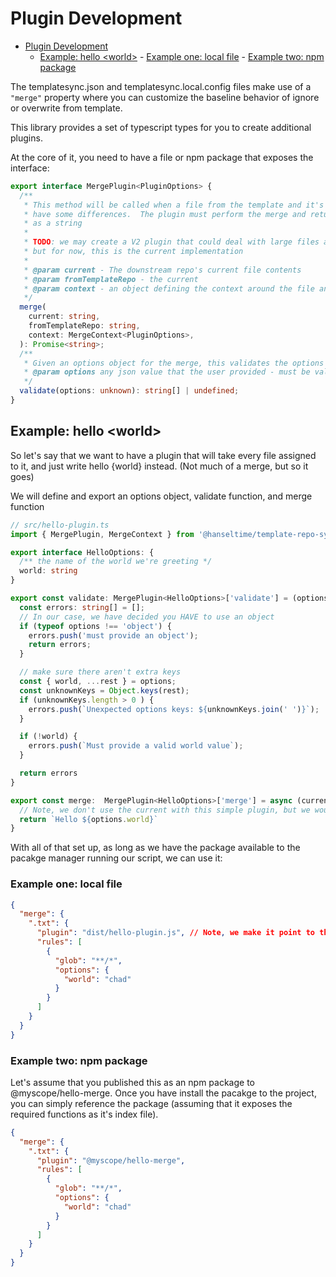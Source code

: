 # Plugin Development

- [Plugin Development](#plugin-development)
  - [Example: hello \<world\>](#example-hello-world) - [Example one: local file](#example-one-local-file) - [Example two: npm package](#example-two-npm-package)
  <!-- Created with Markdown All In One VsCode Extension -->

The templatesync.json and templatesync.local.config files make use of a `"merge"` property where you can
customize the baseline behavior of ignore or overwrite from template.

This library provides a set of typescript types for you to create additional plugins.

At the core of it, you need to have a file or npm package that exposes the interface:

```typescript
export interface MergePlugin<PluginOptions> {
  /**
   * This method will be called when a file from the template and it's analog in the downstream repo
   * have some differences.  The plugin must perform the merge and return the appropriate file contents
   * as a string
   *
   * TODO: we may create a V2 plugin that could deal with large files and not pass around strings in memory,
   * but for now, this is the current implementation
   *
   * @param current - The downstream repo's current file contents
   * @param fromTemplateRepo - the current
   * @param context - an object defining the context around the file and the specific options
   */
  merge(
    current: string,
    fromTemplateRepo: string,
    context: MergeContext<PluginOptions>,
  ): Promise<string>;
  /**
   * Given an options object for the merge, this validates the options object and returns error messages if there is anything wrong.
   * @param options any json value that the user provided - must be validated against the expected options
   */
  validate(options: unknown): string[] | undefined;
}
```

## Example: hello \<world>

So let's say that we want to have a plugin that will take every file assigned to it, and just write hello {world} instead.
(Not much of a merge, but so it goes)

We will define and export an options object, validate function, and merge function

```typescript
// src/hello-plugin.ts
import { MergePlugin, MergeContext } from '@hanseltime/template-repo-sync'

export interface HelloOptions: {
  /** the name of the world we're greeting */
  world: string
}

export const validate: MergePlugin<HelloOptions>['validate'] = (options: unknown) => {
  const errors: string[] = [];
  // In our case, we have decided you HAVE to use an object
  if (typeof options !== 'object') {
    errors.push('must provide an object');
    return errors;
  }

  // make sure there aren't extra keys
  const { world, ...rest } = options;
  const unknownKeys = Object.keys(rest);
  if (unknownKeys.length > 0 ) {
    errors.push(`Unexpected options keys: ${unknownKeys.join(' ')}`);
  }

  if (!world) {
    errors.push(`Must provide a valid world value`);
  }

  return errors
}

export const merge:  MergePlugin<HelloOptions>['merge'] = async (current, fromTemplateRepo, options: HelloOptions) => {
  // Note, we don't use the current with this simple plugin, but we would use the first 2 args normally
  return `Hello ${options.world}`
}

```

With all of that set up, as long as we have the package available to the pacakge manager running our script, we can use it:

### Example one: local file

```json
{
  "merge": {
    ".txt": {
      "plugin": "dist/hello-plugin.js", // Note, we make it point to the compiled .js so you will need to build and commit the file
      "rules": [
        {
          "glob": "**/*",
          "options": {
            "world": "chad"
          }
        }
      ]
    }
  }
}
```

### Example two: npm package

Let's assume that you published this as an npm package to @myscope/hello-merge. Once you have install the pacakge to the project, you can
simply reference the package (assuming that it exposes the required functions as it's index file).

```json
{
  "merge": {
    ".txt": {
      "plugin": "@myscope/hello-merge",
      "rules": [
        {
          "glob": "**/*",
          "options": {
            "world": "chad"
          }
        }
      ]
    }
  }
}
```

